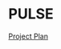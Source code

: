 # PULSE
[Project Plan](https://docs.google.com/document/d/1U9uEtUsyl6Beo5HP-gf2QxNXOfDI54W2FzqRf2XchrI/edit#heading=h.hzjrfh6fsp6b)
